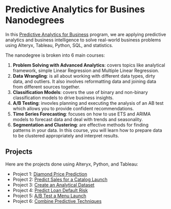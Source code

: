 # Predictive Analytics for Busines Nanodegrees

In this [Predictive Analytics for Business](https://www.udacity.com/course/predictive-analytics-for-business-nanodegree--nd008t) program, we are applying predictive analytics and business intelligence to solve real-world business problems using Alteryx, Tableau, Python, SQL, and statistics.

The nanodegree is broken into 6 main courses:

1. <b>Problem Solving with Advanced Analytics</b>: covers topics like analytical framework, simple Linear Regression and Multiple Linear Regression.
2. <b>Data Wrangling</b>: is all about working with different data types, dirty data, and outliers. It also involves reformatting data and joining data from different sources together.
3. <b>Classification Models</b>: covers the use of binary and non-binary classification models to drive business insights.
4. <b>A/B Testing</b>: invovles planning and executing the analysis of an AB test which allows you to provide confident recommendations.
5. <b>Time Series Forecasting</b>: focuses on how to use ETS and ARIMA models to forecast data and deal with trends and seasonality.
6. <b>Segmentation and Clustering</b>: are effective methods for finding patterns in your data. In this course, you will learn how to prepare data to be clustered appropriately and interpret results.

## Projects
Here are the projects done using Alteryx, Python, and Tableau:
* Project 1: [Diamond Price Prediction](https://github.com/PeacePeters/Predictive-Analytics-for-Business/tree/main/diamond-price-prediction)
* Project 2: [Predict Sales for a Catalog Launch](https://github.com/PeacePeters/Predictive-Analytics-for-Business/tree/main/catalog-demand-prediction)
* Project 3: [Create an Analytical Dataset](https://github.com/PeacePeters/Predictive-Analytics-for-Business/tree/main/create-an-analytical-dataset)
* Project 4: [Predict Loan Default Risk](https://github.com/PeacePeters/Predictive-Analytics-for-Business/tree/main/predicting-loan-default-risk)
* Project 5: [A/B Test a Menu Launch](https://github.com/PeacePeters/Predictive-Analytics-for-Business/tree/main/A:B-Test-a-new-menu-launch)
* Project 6: [Combine Predictive Techniques](https://github.com/PeacePeters/Predictive-Analytics-for-Business/tree/main/combining-predictive-techniques)

